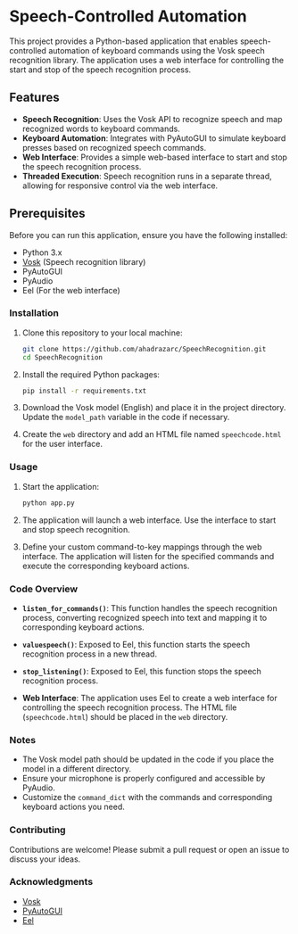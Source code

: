 # Speech-Controlled Automation

This project provides a Python-based application that enables speech-controlled automation of keyboard commands using the Vosk speech recognition library. The application uses a web interface for controlling the start and stop of the speech recognition process.

## Features

- **Speech Recognition**: Uses the Vosk API to recognize speech and map recognized words to keyboard commands.
- **Keyboard Automation**: Integrates with PyAutoGUI to simulate keyboard presses based on recognized speech commands.
- **Web Interface**: Provides a simple web-based interface to start and stop the speech recognition process.
- **Threaded Execution**: Speech recognition runs in a separate thread, allowing for responsive control via the web interface.

## Prerequisites

Before you can run this application, ensure you have the following installed:

- Python 3.x
- [Vosk](https://alphacephei.com/vosk/) (Speech recognition library)
- PyAutoGUI
- PyAudio
- Eel (For the web interface)

### Installation

1. Clone this repository to your local machine:

    ```bash
    git clone https://github.com/ahadrazarc/SpeechRecognition.git
    cd SpeechRecognition
    ```

2. Install the required Python packages:

    ```bash
    pip install -r requirements.txt
    ```

3. Download the Vosk model (English) and place it in the project directory. Update the `model_path` variable in the code if necessary.

4. Create the `web` directory and add an HTML file named `speechcode.html` for the user interface.

### Usage

1. Start the application:

    ```bash
    python app.py
    ```

2. The application will launch a web interface. Use the interface to start and stop speech recognition.

3. Define your custom command-to-key mappings through the web interface. The application will listen for the specified commands and execute the corresponding keyboard actions.

### Code Overview

- **`listen_for_commands()`**: This function handles the speech recognition process, converting recognized speech into text and mapping it to corresponding keyboard actions.

- **`valuespeech()`**: Exposed to Eel, this function starts the speech recognition process in a new thread.

- **`stop_listening()`**: Exposed to Eel, this function stops the speech recognition process.

- **Web Interface**: The application uses Eel to create a web interface for controlling the speech recognition process. The HTML file (`speechcode.html`) should be placed in the `web` directory.

### Notes

- The Vosk model path should be updated in the code if you place the model in a different directory.
- Ensure your microphone is properly configured and accessible by PyAudio.
- Customize the `command_dict` with the commands and corresponding keyboard actions you need.


### Contributing

Contributions are welcome! Please submit a pull request or open an issue to discuss your ideas.

### Acknowledgments

- [Vosk](https://alphacephei.com/vosk/)
- [PyAutoGUI](https://pyautogui.readthedocs.io/)
- [Eel](https://github.com/samuelhwilliams/Eel)
